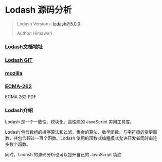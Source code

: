 # Lodash 源码分析

> Lodash Versions: lodash@5.0.0
>
> Author: Himawari

### [Lodash文档地址](https://www.lodashjs.com/)

### [Lodash GIT](https://github.com/lodash/lodash)

### [mozilla](https://developer.mozilla.org/zh-CN/)

### [ECMA-262](https://262.ecma-international.org/7.0) 

<a download target="_blank" :href="$withBase('/assets/ECMA-262.pdf')">ECMA 262 PDF</a>


### Lodash介绍

Lodash 是一个一致性、模块化、高性能的 JavaScript 实用工具库。

Lodash 包含数组的排序算法和过滤、集合的算法、数学函数、与字符串的变更函数，共包含超过一百个函数。Lodash 使用的函数式编程模式允许开发者同时串连多数个函数。

同时，Lodash 的源码分析也可以提升自己的 JavaScript 功底
